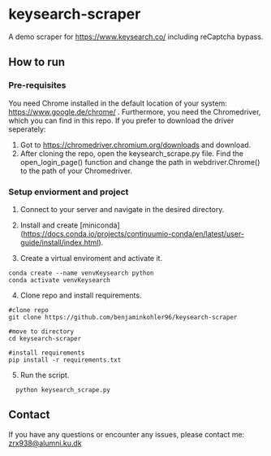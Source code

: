# keysearch-scraper
A demo scraper for https://www.keysearch.co/ including reCaptcha bypass.


## How to run 

### Pre-requisites
You need Chrome installed in the default location of your system: https://www.google.de/chrome/ .
Furthermore, you need the Chromedriver, which you can find in this repo. If you prefer to download the driver seperately:
1. Got to https://chromedriver.chromium.org/downloads and download.
2. After cloning the repo, open the keysearch_scrape.py file. Find the open_login_page() function and change the path in webdriver.Chrome() to the path of your Chromedriver.


### Setup enviorment and project
1. Connect to your server and navigate in the desired directory.

2. Install and create [miniconda] (https://docs.conda.io/projects/continuumio-conda/en/latest/user-guide/install/index.html).
  
3. Create a virtual enviroment and activate it.
```
conda create --name venvKeysearch python
conda activate venvKeysearch
```

4. Clone repo and install requirements.
```
#clone repo
git clone https://github.com/benjaminkohler96/keysearch-scraper

#move to directory
cd keysearch-scraper

#install requirements
pip install -r requirements.txt
```  

5. Run the script.
```
  python keysearch_scrape.py
```

## Contact
If you have any questions or encounter any issues, please contact me: zrx938@alumni.ku.dk
  
